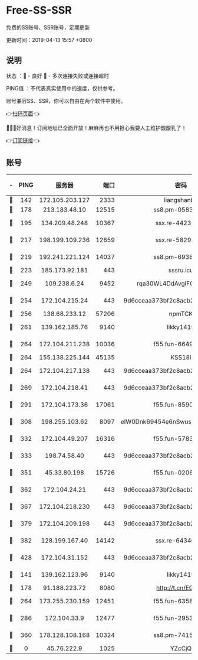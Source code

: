 # Free-SS-SSR

免费的SS账号、SSR账号，定期更新

更新时间：2019-04-13 15:57 +0800

## 说明

状态     ：🙂 - 良好 🙁 - 多次连接失败或连接超时

PING值   ：不代表真实使用中的速度，仅供参考。

账号兼容SS、SSR，你可以自由在两个软件中使用。

👉[扫码页面](https://liesauer.github.io/Free-SS-SSR/)👈

🎉🎉🎉好消息！订阅地址已全面开放！麻麻再也不用担心我要人工维护酸酸乳了！

👉[订阅链接](https://www.liesauer.net/yogurt/subscribe?ACCESS_TOKEN=DAYxR3mMaZAsaqUb)👈

## 账号

|-|PING|服务器|端口|密码|加密方式|区域|
|:----:|:----:|:-----:|-----:|:----:|:----:|:----:|
|🙂|142|172.105.203.127|2333|liangshanbo|chacha20|JP|
|🙂|178|213.183.48.10|12515|ss8.pm-05839266|rc4-md5|RU|
|🙂|195|134.209.48.248|10367|ssx.re-44235297|aes-256-cfb|US|
|🙂|217|198.199.109.236|12659|ssx.re-58295058|aes-256-cfb|US|
|🙂|219|192.241.221.124|14037|ss8.pm-69381959|aes-256-cfb|US|
|🙂|223|185.173.92.181|443|sssru.icu|rc4-md5|RU|
|🙂|249|109.238.6.24|9452|rqa30WL4DdAvgIFG6Fs3znzTa|aes-256-cfb|FR|
|🙂|254|172.104.215.24|443|9d6cceaa373bf2c8acb22e60b6a58be6|aes-256-cfb|US|
|🙂|256|138.68.233.12|57206|npmTCK|rc4-md5|US|
|🙂|261|139.162.185.76|9140|likky1415|aes-256-cfb|DE|
|🙂|264|172.104.211.238|10036|f55.fun-66495968|aes-256-cfb|US|
|🙂|264|155.138.225.144|45135|KSS18l|rc4-md5|US|
|🙂|264|172.104.217.138|443|9d6cceaa373bf2c8acb22e60b6a58be6|aes-256-cfb|US|
|🙂|269|172.104.218.41|443|9d6cceaa373bf2c8acb22e60b6a58be6|aes-256-cfb|US|
|🙂|291|172.104.173.36|17061|f55.fun-85909162|aes-256-cfb|SG|
|🙂|308|198.255.103.62|8097|eIW0Dnk69454e6nSwuspv9DmS201tQ0D|aes-256-cfb|US|
|🙂|332|172.104.49.207|16316|f55.fun-57839561|aes-256-cfb|SG|
|🙂|333|198.74.58.40|443|9d6cceaa373bf2c8acb22e60b6a58be6|aes-256-cfb|US|
|🙂|351|45.33.80.198|15726|f55.fun-02063639|aes-256-cfb|US|
|🙂|362|172.104.24.21|443|9d6cceaa373bf2c8acb22e60b6a58be6|aes-256-cfb|US|
|🙂|367|172.104.218.230|443|9d6cceaa373bf2c8acb22e60b6a58be6|aes-256-cfb|US|
|🙂|379|172.104.209.198|443|9d6cceaa373bf2c8acb22e60b6a58be6|aes-256-cfb|US|
|🙂|382|128.199.167.40|14142|ssx.re-64340136|aes-256-cfb|SG|
|🙂|428|172.104.31.152|443|9d6cceaa373bf2c8acb22e60b6a58be6|aes-256-cfb|US|
|🙂|141|139.162.123.96|9140|likky1415|aes-256-cfb|JP|
|🙂|178|91.188.223.72|8080|http://t.cn/EGJIyrl|rc4-md5|RU|
|🙂|264|173.255.230.159|12451|f55.fun-63588233|aes-256-cfb|US|
|🙂|286|172.104.33.9|12477|f55.fun-29530390|aes-256-cfb|SG|
|🙂|360|178.128.108.168|10324|ss8.pm-74157467|aes-256-cfb|SG|
|🙁|0|45.76.222.9|1025|YZcCjQ|rc4-md5|JP|
